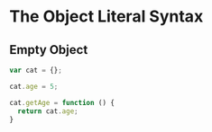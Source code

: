 # The Object Literal Syntax

## Empty Object
```javascript
var cat = {};

cat.age = 5;

cat.getAge = function () {
  return cat.age;
}
```
